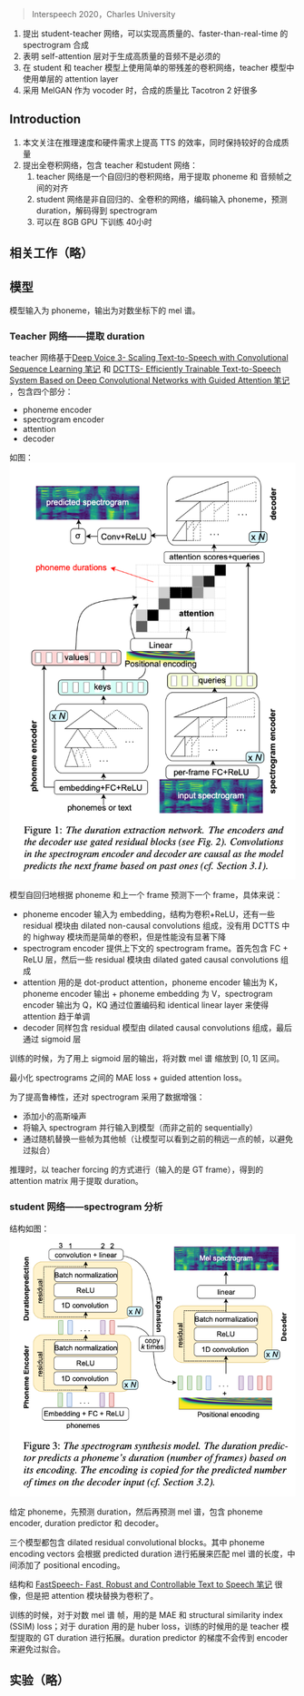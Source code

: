 > Interspeech 2020，Charles University

1. 提出 student-teacher 网络，可以实现高质量的、faster-than-real-time 的 spectrogram 合成
2. 表明 self-attention 层对于生成高质量的音频不是必须的
3. 在 student 和 teacher 模型上使用简单的带残差的卷积网络，teacher 模型中使用单层的 attention layer
4. 采用 MelGAN 作为 vocoder 时，合成的质量比 Tacotron 2 好很多

## Introduction

1. 本文关注在推理速度和硬件需求上提高 TTS 的效率，同时保持较好的合成质量
2. 提出全卷积网络，包含 teacher 和student 网络：
	1. teacher 网络是一个自回归的卷积网络，用于提取 phoneme 和 音频帧之间的对齐
	2. student 网络是非自回归的、全卷积的网络，编码输入 phoneme，预测 duration，解码得到 spectrogram
	3. 可以在  8GB GPU 下训练 40小时

## 相关工作（略）

## 模型

模型输入为 phoneme，输出为对数坐标下的 mel 谱。

### Teacher 网络——提取 duration

teacher 网络基于[Deep Voice 3- Scaling Text-to-Speech with Convolutional Sequence Learning 笔记](../Deep%20Voice%203-%20Scaling%20Text-to-Speech%20with%20Convolutional%20Sequence%20Learning%20笔记.md) 和 [DCTTS- Efficiently Trainable Text-to-Speech System Based on Deep Convolutional Networks with Guided Attention 笔记](DCTTS-%20Efficiently%20Trainable%20Text-to-Speech%20System%20Based%20on%20Deep%20Convolutional%20Networks%20with%20Guided%20Attention%20笔记.md) ，包含四个部分：
+  phoneme encoder
+ spectrogram encoder
+ attention
+ decoder

如图：
![](image/Pasted%20image%2020240118150538.png)

模型自回归地根据 phoneme 和上一个 frame 预测下一个 frame，具体来说：
+ phoneme encoder 输入为 embedding，结构为卷积+ReLU，还有一些 residual 模块由 dilated non-causal convolutions 组成，没有用 DCTTS 中的 highway 模块而是简单的卷积，但是性能没有显著下降
+ spectrogram encoder 提供上下文的 spectrogram frame。首先包含 FC + ReLU 层，然后一些 residual 模块由 dilated gated causal convolutions 组成
+ attention 用的是 dot-product attention，phoneme encoder 输出为 K，phoneme encoder 输出 + phoneme embedding 为 V，spectrogram encoder 输出为 Q，KQ 通过位置编码和  identical linear layer 来使得 attention 趋于单调
+ decoder 同样包含 residual 模型由 dilated causal convolutions 组成，最后通过 sigmoid 层

训练的时候，为了用上 sigmoid 层的输出，将对数 mel 谱 缩放到 $[0,1]$ 区间。

最小化 spectrograms 之间的 MAE loss + guided attention loss。

为了提高鲁棒性，还对 spectrogram 采用了数据增强：
+ 添加小的高斯噪声
+ 将输入 spectrogram 并行输入到模型（而非之前的 sequentially）
+ 通过随机替换一些帧为其他帧（让模型可以看到之前的稍远一点的帧，以避免过拟合）

推理时，以 teacher forcing 的方式进行（输入的是 GT frame），得到的 attention matrix 用于提取 duration。

### student 网络——spectrogram 分析

结构如图：
![](image/Pasted%20image%2020240118152931.png)

给定 phoneme，先预测 duration，然后再预测 mel 谱，包含  phoneme encoder, duration predictor 和 decoder。

三个模型都包含 dilated residual convolutional blocks。其中 phoneme encoding vectors 会根据 predicted duration 进行拓展来匹配 mel 谱的长度，中间添加了 positional encoding。

结构和 [FastSpeech- Fast, Robust and Controllable Text to Speech 笔记](../FastSpeech-%20Fast,%20Robust%20and%20Controllable%20Text%20to%20Speech%20笔记.md) 很像，但是把 attention 模块替换为卷积了。

训练的时候，对于对数 mel 谱 帧，用的是 MAE 和 structural similarity index (SSIM) loss；对于 duration 用的是 huber loss，训练的时候用的是 teacher 模型提取的 GT duration 进行拓展。duration predictor 的梯度不会传到 encoder 来避免过拟合。

## 实验（略）
